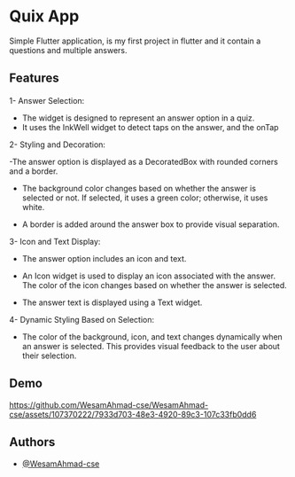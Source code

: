 
# Quix App

Simple Flutter application, is my first project in flutter and it contain a questions and multiple answers.

## Features

#### 
 1- Answer Selection:
 - The widget is designed to represent an answer  option in a quiz.
- It uses the InkWell widget to detect taps on the answer, and the onTap 


 2- Styling and Decoration:

 -The answer option is displayed as a DecoratedBox with rounded corners and a border.

- The background color changes based on whether the    answer is selected or not. If selected, it uses a green color; otherwise, it uses white.

- A border is added around the answer box to provide visual separation.

3- Icon and Text Display:

 - The answer option includes an icon and text.

 - An Icon widget is used to display an icon associated with the answer. The color of the icon changes based on whether the answer is selected.

- The answer text is displayed using a Text widget.

4- Dynamic Styling Based on Selection:
- The color of the background, icon, and text changes dynamically when an answer is selected. This provides visual feedback to the user about their selection.

## Demo

https://github.com/WesamAhmad-cse/WesamAhmad-cse/assets/107370222/7933d703-48e3-4920-89c3-107c33fb0dd6


## Authors

- [@WesamAhmad-cse](https://www.github.com/octokatherine)

